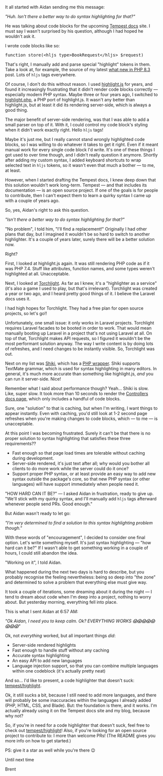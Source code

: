 It all started with Aidan sending me this message:

_"Huh. Isn't there a better way to do syntax highlighting for that?"_

He was talking about code blocks for the upcoming [Tempest docs](https://tempest.stitcher.io/) site. I must say I wasn't surprised by his question, although I had hoped he wouldn't ask it.

I wrote code blocks like so:

<pre>function store(&lt;hljs type&gt;BookRequest&lt;/hljs&gt; $request)</pre>

That's right, I manually add and parse special "highlight" tokens in them. Take a look at, for example, the source of my latest [what new in PHP 8.3](https://github.com/brendt/stitcher.io/blob/master/src/content/blog/2023-03-17-new-in-php-83.md) post. Lots of `hljs` tags everywhere.

Of course, I don't do this without reason. I used [highlight.js](https://highlightjs.org/) for years, and found it increasingly frustrating that it didn't render code blocks correctly — especially modern PHP syntax. Maybe three or four years ago, I switched to [highlight.php](https://github.com/scrivo/highlight.php), a PHP port of highlight.js. It wasn't any better than highlight.js, but at least it did its rendering server-side, which is always a good thing.

The major benefit of server-side rendering, was that I was able to add a small parser on top of it. With it, I could control my code block's styling when it didn't work exactly right. Hello `hljs` tags!

Maybe it's just me, but I really cannot stand wrongly highlighted code blocks, so I was willing to do whatever it takes to get it right. Even if it meant manual work for every single code block I'd write. It's one of these things I got used to over time though, and I didn't really question it anymore. Shortly after adding my custom syntax, I added keyboard shortcuts to wrap selected text in `hljs` tokens, so it wasn't even that much a bother — to me, at least.

However, when I started drafting the Tempest docs, I knew deep down that this solution wouldn't work long-term. Tempest — and that includes its documentation — is an open source project. If one of the goals is for people to contribute, then I can't expect them to learn a quirky syntax I came up with a couple of years ago.

So, yes, Aidan's right to ask this question.

_"Isn't there a better way to do syntax highlighting for that?"_

"No problem", I told him, "I'll find a replacement!" Originally I had other plans that day, but I imagined it wouldn't be so hard to switch to another highlighter. It's a couple of years later, surely there will be a better solution now.

Right?

First, I looked at highlight.js again. It was still rendering PHP code as if it was PHP 7.4. Stuff like attributes, function names, and some types weren't highlighted at all. Unacceptable.

Next, I looked at [Torchlight](https://torchlight.dev/). As far as I knew, it's a "highlighter as a service" (it's also a game I used to play, but that's irrelevant). Torchlight was created a year or two ago, and I heard pretty good things of it. I believe the Laravel docs uses it.

I had high hopes for Torchlight. They had a free plan for open source projects, so let's go!!

Unfortunately, one small issue: it only works in Laravel projects. Torchlight requires Laravel facades to be booted in order to work. That would mean manually booting up Laravel in a project that's not using Laravel at all. On top of that, Torchlight makes API requests, so I figured it wouldn't be the most performant solution anyway. The way I write content is by doing lots of refreshes, and I need changes to be instantly visible. So, Torchlight was out.

Next on my list was [Shiki](https://github.com/shikijs/shiki), which has a [PHP wrapper](https://github.com/spatie/shiki-php). Shiki supports TextMate grammar, which is used for syntax highlighting in many editors. In general, it's  much more accurate than something like highlight.js, _and_ you can run it server-side. Nice!

Remember what I said about performance though? Yeah… Shiki is slow. Like, super slow. It took more than 10 seconds to render the [Controllers docs page](https://tempest.stitcher.io/02-controllers), which only includes a handful of code blocks.

Sure, one "solution" to that is caching, but when I'm writing, I want things to appear instantly. Even with caching, you'd still look at 1-2 second page refreshes when you're making changes to code blocks, which — to me — is unacceptable.

At this point I was becoming frustrated. Surely it can't be that there is no proper solution to syntax highlighting that satisfies these three requirements??

- Fast enough so that page load times are tolerable without caching during development.
- Server-side rendered, it's just text after all; why would you bother all clients to do more work while the server could do it once?
- Support proper PHP syntax, or at least provide an easy way to add new syntax outside the package's core, so that new PHP syntax (or other languages) will have support immediately when people need it.

"HOW HARD CAN IT BE?" — I asked Aidan in frustration, ready to give up. "We'll stick with my quirky syntax, and I'll manually add `hljs` tags afterward whenever people send PRs. Good enough."

But Aidan wasn't ready to let go:

_"I’m very determined to find a solution to this syntax highlighting problem though."_

With these words of "encouragement", I decided to consider one final option. Let's write something myself. It's just syntax highlighting — "how hard can it be?" If I wasn't able to get something working in a couple of hours, I could still abandon the idea.

"Working on it", I told Aidan.

What happened during the next two days is hard to describe, but you probably recognise the feeling nevertheless: being so deep into "the zone" and determined to solve a problem that everything else must give way.

It took a couple of iterations, some dreaming about it during the night — I tend to dream about code when I'm deep into a project, nothing to worry about. But yesterday morning, everything fell into place.

This is what I sent Aidan at 6:57 AM:

_"Ok Aidan, I need you to keep calm. Ok?
EVERYTHING WORKS 😱😱😱😱😱😱😱😱"_

Ok, not _everything_ worked, but all important things _did_:

- Server-side rendered highlights
- Fast enough to handle stuff without any caching
- Accurate syntax highlighting
- An easy API to add new languages
- Language injection support, so that you can combine multiple languages within one codeblock (it's actually pretty neat)

And so… I'd like to present, a code highlighter that doesn't suck: [tempest/highlight](https://github.com/tempestphp/highlight).

Ok, it still sucks a bit, because I still need to add more languages, and there will probably be some inaccuracies within the languages I already added (PHP, HTML, CSS, and Blade). But: the foundation is there, and it works. I'm actually already using it on the Tempest docs site and my blog, because why not?

So, if you're in need for a code highlighter that doesn't suck, feel free to check out [tempest/highlight](https://github.com/tempestphp/highlight)! Also, if you're looking for an open source project to contribute to: I more than welcome PRs! (The README gives you more info on how to get started.)

PS: give it a star as well while you're there 😉

Until next time

Brent
